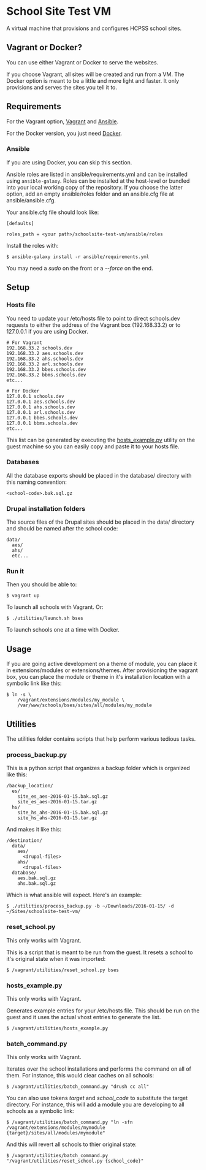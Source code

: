 # School Site Test VM

A virtual machine that provisions and configures HCPSS school sites.

## Vagrant or Docker?

You can use either Vagrant or Docker to serve the websites.

If you choose Vagrant, all sites will be created and run from a VM. The Docker
option is meant to be a little and more light and faster. It only provisions and
serves the sites you tell it to.

## Requirements

For the Vagrant option, [Vagrant](https://www.vagrantup.com/) and
[Ansible](https://www.ansible.com/).

For the Docker version, you just need [Docker](https://www.docker.com/).

### Ansible

If you are using Docker, you can skip this section.

Ansible roles are listed in ansible/requirements.yml and can be installed using
`ansible-galaxy`.  Roles can be installed at the host-level or bundled into your
local working copy of the repository. If you choose the latter option, add an
empty ansible/roles folder and an ansible.cfg file at ansible/ansible.cfg.

Your ansible.cfg file should look like:

```
[defaults]

roles_path = <your path>/schoolsite-test-vm/ansible/roles
```

Install the roles with:

```
$ ansible-galaxy install -r ansible/requirements.yml
```

You may need a *sudo* on the front or a *--force* on the end.

## Setup

### Hosts file

You need to update your /etc/hosts file to point to direct schools.dev requests
to either the address of the Vagrant box (192.168.33.2) or to 127.0.0.1 if you
are using Docker.

```
# For Vagrant
192.168.33.2 schools.dev
192.168.33.2 aes.schools.dev
192.168.33.2 ahs.schools.dev
192.168.33.2 arl.schools.dev
192.168.33.2 bbes.schools.dev
192.168.33.2 bbms.schools.dev
etc...

# For Docker
127.0.0.1 schools.dev
127.0.0.1 aes.schools.dev
127.0.0.1 ahs.schools.dev
127.0.0.1 arl.schools.dev
127.0.0.1 bbes.schools.dev
127.0.0.1 bbms.schools.dev
etc...
```

This list can be generated by executing the [hosts_example.py](#hosts_examplepy)
utility on the guest machine so you can easily copy and paste it to your hosts
file.

### Databases

All the database exports should be placed in the database/ directory with this
naming convention:

```
<school-code>.bak.sql.gz
```

### Drupal installation folders

The source files of the Drupal sites should be placed in the data/ directory and
should be named after the school code:

```
data/
  aes/
  ahs/
  etc...
```

### Run it

Then you should be able to:

```
$ vagrant up
```

To launch all schools with Vagrant. Or:

```
$ ./utilities/launch.sh bses
```

To launch schools one at a time with Docker.

## Usage

If you are going active development on a theme of module, you can place it in
extensions/modules or extensions/themes. After provisioning the vagrant box,
you can place the module or theme in it's installation location with a symbolic
link like this:

```
$ ln -s \
    /vagrant/extensions/modules/my_module \
    /var/www/schools/bses/sites/all/modules/my_module
```

## Utilities

The utilities folder contains scripts that help perform various tedious tasks.

### process_backup.py

This is a python script that organizes a backup folder which is organized like
this:

```
/backup_location/
  es/
    site_es_aes-2016-01-15.bak.sql.gz
    site_es_aes-2016-01-15.tar.gz
  hs/
    site_hs_ahs-2016-01-15.bak.sql.gz
    site_hs_ahs-2016-01-15.tar.gz
```

And makes it like this:

```
/destination/
  data/
    aes/
      <drupal-files>
    ahs/
      <drupal-files>
  database/
    aes.bak.sql.gz
    ahs.bak.sql.gz
```

Which is what ansible will expect. Here's an example:

```
$ ./utilities/process_backup.py -b ~/Downloads/2016-01-15/ -d ~/Sites/schoolsite-test-vm/
```

### reset_school.py

This only works with Vagrant.

This is a script that is meant to be run from the guest. It resets a school to
it's original state when it was imported:

```
$ /vagrant/utilities/reset_school.py bses
```

### hosts_example.py

This only works with Vagrant.

Generates example entries for your /etc/hosts file. This should be run on the
guest and it uses the actual vhost entries to generate the list.

```
$ /vagrant/utilities/hosts_example.py
```

### batch_command.py

This only works with Vagrant.

Iterates over the school installations and performs the command on all of them.
For instance, this would clear caches on all schools:

```
$ /vagrant/utilities/batch_command.py "drush cc all"
```

You can also use tokens *target* and *school_code* to substitute the target
directory. For instance, this will add a module you are developing to all
schools as a symbolic link:

```
$ /vagrant/utilities/batch_command.py "ln -sfn /vagrant/extensions/modules/mymodule {target}/sites/all/modules/mymodule"
```

And this will revert all schools to thier original state:

```
$ /vagrant/utilities/batch_command.py "/vagrant/utilities/reset_school.py {school_code}"
```
